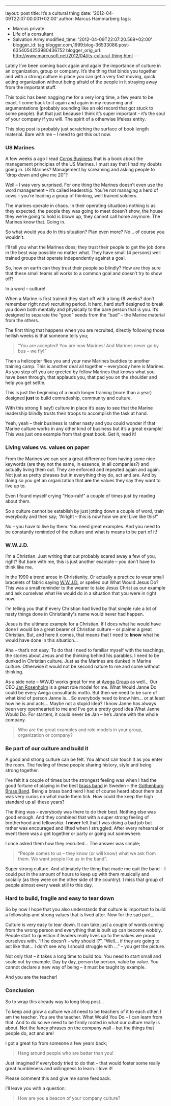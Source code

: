 ---
layout: post
title: It’s a cultural thing
date: '2012-04-09T22:07:00.001+02:00'
author: Marcus Hammarberg
tags:
  - Marcus
private
  - Life of a consultant
  - Salvation Army
modified_time: '2012-04-09T22:07:20.569+02:00'
blogger_id: tag:blogger.com,1999:blog-36533086.post-6354054253980436752
blogger_orig_url: http://www.marcusoft.net/2012/04/its-cultural-thing.html ---

Lately I’ve been coming back again and again the importance of culture
in an organization, group or company. It’s the thing that binds you
together and with a strong culture in place you can get a very fast
moving, quick acting organization without being afraid of the people in
it straying away from the important stuff.

This topic has been nagging me for a very long time, a few years to be
exact. I come back to it again and again in my reasoning and
argumentations (probably sounding like an old record that got stuck to
some people). But that just because I think it’s super important – it’s
the soul of your company if you will. The spirit of a otherwise lifeless
entity.

This blog post is probably just scratching the surface of book length
material. Bare with me – I need to get this out now.



### US Marines

A few weeks a ago I read <a
href="http://www.amazon.com/Corps-Business-Management-Principles-Marines/dp/0066619785"
target="_blank">Corps Business</a> that is a book about the management
principles of the US Marines. I must say that I had my doubts going in.
US Marines? Management by screaming and asking people to “drop down and
give me 20”?

Well – I was very surprised. For one thing the Marines doesn’t even use
the word management – it’s called leadership. You’re not managing a herd
of cows – you’re leading a group of thinking, well trained soldiers.

The marines operate in chaos. In their operating situations nothing is
as they expected; the people they was going to meet doesn’t show, the
house they we’re going to hold is blown up, they cannot call home
anymore. The Marines know that. Going in.

So what would you do in this situation? Plan even more? No… of course
you wouldn’t.

I’ll tell you what the Marines does; they trust their people to get the
job done in the best way possible no matter what. They have small (4
persons) well trained groups that operate independently against a goal.

So, how on earth can they trust their people so blindly? How are they
sure that these small teams all works to a common goal and doesn’t try
to show off?

In a word – culture!

When a Marine is first trained they start off with a long (8 weeks?
don’t remember right now) recruiting period. It hard, hard stuff
designed to break you down both mentally and physically to the bare
person that is you. It’s designed to separate the “good” seeds from the
“bad” – the Marine material from the others.

The first thing that happens when you are recruited, directly following
those hellish weeks is that someone tells you;

> “You are accepted! You are now Marines! And Marines never go by bus –
> we fly!”

Then a helicopter flies you and your new Marines buddies to another
training camp. This is another deal all together – everybody here is
Marines. As you step off you are greeted by fellow Marines that knows
what you have been through, that applauds you, that pad you on the
shoulder and help you get settle.

This is just the beginning of a much longer training (more than a year)
designed **just** to build comradeship, community and culture.

With this strong (I say!) culture in place it’s easy to see that the
Marine leadership blindly trusts their troops to accomplish the task at
hand.

Yeah, yeah – their business is rather nasty and you could wonder if that
Marine culture works in any other kind of business but it’s a great
example! This was just one example from that great book. Get it, read
it!

### Living values vs. values on paper

From the Marines we can see a great difference from having some nice
keywords (are they not the same, in essence, in all companies?) and
actually living them out. They are enforced and repeated again and
again. Not just as pretty phrases but in everything they do, act and
are. And by doing so you get an organization that **are** the values
they say they want to live up to.

Even I found myself crying “Hoo-rah!” a couple of times just by reading
about them.

So a culture cannot be establish by just jotting down a couple of word,
train everybody and then say; “Alright – this is now how we are! Live
like this!”

No – you have to live by them. You need great examples. And you need to
be constantly reminded of the culture and what is means to be part of
it!

### W.W.J.D.

I’m a Christian. Just writing that out probably scared away a few of
you, right? But bare with me, this is just another example – you don’t
have to think like me. 

In the 1990 a trend arose in Christianity. Or actually a practice to
wear small bracelets of fabric saying
<a href="http://en.wikipedia.org/wiki/What_would_Jesus_do%3F"
target="_blank">W.W.J.D.</a> or spelled out What Would Jesus Do? This
was a small reminder to the wearer to take Jesus Christ as our example
and ask ourselves what He would do in a situation that you were in right
now.

I’m telling you that if every Christian had lived by that simple rule a
lot of nasty things done in Christianity's name would never had happen. 

Jesus is the ultimate example for a Christian. If I does what he would
have done I would be a great bearer of Christian culture – or plainer a
great Christian. But, and here it comes, that means that I need to
**know** what he would have done in this situation…

Aha – that’s not easy. To do that I need to familiar myself with the
teachings, the stories about Jesus and the thinking behind his parables.
I need to be dunked in Christian culture. Just as the Marines are dunked
in Marine culture. Otherwise it would not be second nature to me and
come without thinking.

As a side note – WWJD works great for me at
<a href="http://www.avegagroup.se" target="_blank">Avega Group</a> as
well… Our CEO
<a href="http://www.avegagroup.se/sv/Finansiell-information/Styrelsen/"
target="_blank">Jan Rosenholm</a> is a great role model for me. What
Would Janne Do could be every Avega consultants motto. But then we need
to be sure of what kind of person Janne is… So everybody need to know
him… or at least how he is and acts… Maybe not a stupid idea? I know
Janne has always been very openhearted to me and I’ve got a pretty good
idea What Janne Would Do. For starters, it could never be Jan – he’s
Janne with the whole company.

> Who are the great examples and role models in your group, organization
> or company?

### Be part of our culture and build it

A good and strong culture can be felt. You almost can touch it as you
enter the room. The feeling of these people sharing history, style and
being strong together.

I’ve felt it a couple of times but the strongest feeling was when I had
the good fortune of playing in the best
<a href="http://sv.wikipedia.org/wiki/Brassband" target="_blank">brass
band</a> in Sweden – the
<a href="http://sv.wikipedia.org/wiki/G%C3%B6teborg_brass_band"
target="_blank">Gothenburg Brass Band</a>. Being a brass band nerd I had
of course heard about them but was very curios on what made them tick.
How could the keep the high standard up all these years?

The thing was – everybody was there to do their best. Nothing else was
good enough. And they combined that with a super strong feeling of
brotherhood and fellowship. I **never** felt that I was doing a bad job
but rather was encouraged and lifted when I struggled. After every
rehearsal or event there was a get together or party or going out
somewhere.

I once asked them how they recruited… The answer was simple;

> “People comes to us – they know (or will know) what we ask from them.
> We want people like us in the band”.

Super strong culture. And ultimately the thing that made me quit the
band – I could put in the amount of hours to keep up with them musically
and socially (as they were on the other side of the country). I miss
that group of people almost every week still to this day.

### Hard to build, fragile and easy to tear down

So by now I hope that you also understands that culture is important to
build a fellowship and strong values that is lived after. Now for the
sad part…

Culture is very easy to tear down. It can take just a couple of words
coming from the wrong person and everything that is built up can become
wobbly. People start to question if leaders really lives up to the
values we proud ourselves with. “If he doesn’t – why should I?”, “Well…
if they are going to act like that… I don’t see why I should struggle
with …” – you get the picture.

Not only that – it takes a long time to build too. You need to start
small and scale out by example. Day by day, person by person, value by
value. You cannot declare a new way of being – it must be taught by
example.

And you are the teacher!

### Conclusion

So to wrap this already way to long blog post…

To keep and grow a culture we all need to be teachers of it to each
other. I am the teacher. You are the teacher. What Would You Do – I can
learn from that. And to do so we need to be firmly rooted in what our
culture really is about. Not the fancy phrases on the company wall – but
the things that people do, act and are!

I got a great tip from someone a few years back;

> Hang around people who are better than you!

Just imagined if everybody tried to do that – that would foster some
really great humbleness and willingness to learn. I love it!

Please comment this and give me some feedback.

I’ll leave you with a question:

> How are you a beacon of your company culture?
